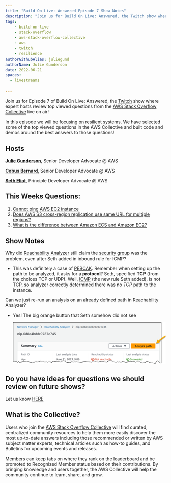 ```yaml
---
title: "Build On Live: Answered Episode 7 Show Notes"
description: "Join us for Build On Live: Answered, the Twitch show where expert hosts review top viewed questions from the AWS Stack Overflow Collective live on air!"
tags:
    - build-on-live
    - stack-overflow
    - aws-stack-overflow-collective
    - aws
    - twitch
    - resilience
authorGithubAlias: juliegund
authorName: Julie Gunderson
date: 2022-06-21
spaces:
  - livestreams
    
---
```


Join us for Episode 7 of Build On Live: Answered, the [Twitch](https://twitch.tv/aws) show where expert hosts review top viewed questions from the [AWS Stack Overflow Collective](https://stackoverflow.com/collectives/aws) live on air!

In this episode we will be focusing on resilient systems. We have selected some of the top viewed questions in the AWS Collective and built code and demos around the best answers to those questions!

## Hosts

[**Julie Gunderson**](https://twitter.com/Julie_Gund), Senior Developer Advocate @ AWS

[**Cobus Bernard**](https://twitter.com/cobusbernard), Senior Developer Advocate @ AWS

[**Seth Eliot**](https://twitter.com/setheliot), Principle Developer Advocate @ AWS

## This Weeks Questions:
1. [Cannot ping AWS EC2 instance](https://stackoverflow.com/questions/21981796/cannot-ping-aws-ec2-instance)
2. [Does AWS S3 cross-region replication use same URL for multiple regions?](https://stackoverflow.com/questions/29284951/does-aws-s3-cross-region-replication-use-same-url-for-multiple-regions)
3. [What is the difference between Amazon ECS and Amazon EC2?](https://stackoverflow.com/questions/40575584/what-is-the-difference-between-amazon-ecs-and-amazon-ec2)

## Show Notes

Why did [Reachability Analyzer](https://docs.aws.amazon.com/vpc/latest/reachability/what-is-reachability-analyzer.html) still claim the [security group](https://docs.aws.amazon.com/vpc/latest/userguide/vpc-security-groups.html) was the problem, even after Seth added in inbound rule for ICMP?
- This was definitely a case of [PEBCAK](https://en.wiktionary.org/wiki/PEBCAK). Remember when setting up the path to be analyzed, it asks for a **protocol**? Seth, specified **TCP** (from the choices TCP or UDP). Well, [ICMP](https://aws.amazon.com/what-is/icmp/) (the new rule Seth added), is not TCP, so analyzer correctly determined there was no _TCP_ path to the instance.

Can we just re-run an analysis on an already defined path in Reachability Analyzer?
* Yes! The big orange button that Seth somehow did not see

  ![Analyze path button in Reachability Analyzer](images/analyze_path.webp)

## Do you have ideas for questions we should review on future shows?
Let us know [HERE](https://www.pulse.aws/survey/VZHLE9FS)

## What is the Collective?

Users who join the [AWS Stack Overflow Collective](https://stackoverflow.com/collectives/aws) will find curated, centralized community resources to help them more easily discover the most up-to-date answers including those recommended or written by AWS subject matter experts, technical articles such as how-to guides, and Bulletins for upcoming events and releases. 

Members can keep tabs on where they rank on the leaderboard and be promoted to Recognized Member status based on their contributions. By bringing knowledge and users together, the AWS Collective will help the community continue to learn, share, and grow.
